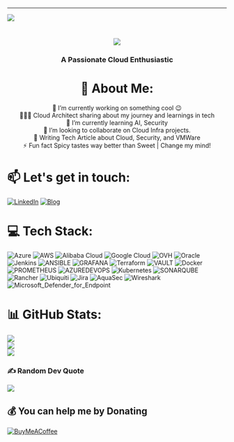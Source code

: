 ---
[![](https://visitcount.itsvg.in/api?id=nkcodegit&icon=1&color=0)](https://visitcount.itsvg.in)

<h1 align="center">
    <img src="https://readme-typing-svg.herokuapp.com/?font=Righteous&size=35&center=true&vCenter=true&width=500&height=70&duration=4000&lines=Hi+There!+👋;+I'm+Kugan+N/(NKCODE);" />
</h1>
<h3 align="center">A Passionate Cloud Enthusiastic</h3>

<div align="center">

# 💫 About Me:
🔭  I’m currently working on something cool 😉<br>
👩🏻‍💻 Cloud Architect sharing about my journey and learnings in tech
<br>🌱  I’m currently learning AI, Security
<br>👯 I’m looking to collaborate on Cloud Infra projects.
<br>🎨 Writing Tech Article about Cloud, Security, and VMWare
<br>⚡ Fun fact Spicy tastes way better than Sweet | Change my mind!
</div>



# 📫  Let's get in touch:
[![LinkedIn](https://img.shields.io/badge/linkedin-%230077B5.svg?style=for-the-badge&logo=linkedin&logoColor=white)](https://www.linkedin.com/in/nkugan/)
[![Blog](https://img.shields.io/badge/blog-0078D4.svg?style=for-the-badge&logo=azure-devops&logoColor=white)](https://www.nkcode.xyz/)

# 💻 Tech Stack:
![Azure](https://img.shields.io/badge/azure-%230072C6.svg?style=for-the-badge&logo=microsoftazure&logoColor=white) 
![AWS](https://img.shields.io/badge/AWS-%23FF9900.svg?style=for-the-badge&logo=amazon-aws&logoColor=white) 
![Alibaba Cloud](https://img.shields.io/badge/AlibabaCloud-%23FF6701.svg?style=for-the-badge&logo=alibabacloud&logoColor=white) 
![Google Cloud](https://img.shields.io/badge/GoogleCloud-%234285F4.svg?style=for-the-badge&logo=google-cloud&logoColor=white) 
![OVH](https://img.shields.io/badge/ovh-%23123F6D.svg?style=for-the-badge&logo=ovh&logoColor=#123F6D) 
![Oracle](https://img.shields.io/badge/Oracle-F80000?style=for-the-badge&logo=oracle&logoColor=white) 
![Jenkins](https://img.shields.io/badge/jenkins-%232C5263.svg?style=for-the-badge&logo=jenkins&logoColor=white) 
![ANSIBLE](https://img.shields.io/badge/ansible-%231A1918.svg?style=for-the-badge&logo=ansible&logoColor=white) 
![GRAFANA](https://img.shields.io/badge/grafana-F46800.svg?style=for-the-badge&logo=grafana&logoColor=white&color=%23F46800) 
![Terraform](https://img.shields.io/badge/terraform-%235835CC.svg?style=for-the-badge&logo=terraform&logoColor=white) 
![VAULT](https://img.shields.io/badge/vault-FFEC6E.svg?style=for-the-badge&logo=vault&logoColor=white&color=%23FFEC6E) 
![Docker](https://img.shields.io/badge/docker-%230db7ed.svg?style=for-the-badge&logo=docker&logoColor=white) 
![PROMETHEUS](https://img.shields.io/badge/prometheus-E6522C.svg?style=for-the-badge&logo=prometheus&logoColor=white&color=%23E6522C) 
![AZUREDEVOPS](https://img.shields.io/badge/azuredevops-0078D7.svg?style=for-the-badge&logo=azuredevops&logoColor=white&color=%230078D7) 
![Kubernetes](https://img.shields.io/badge/kubernetes-%23326ce5.svg?style=for-the-badge&logo=kubernetes&logoColor=white) 
![SONARQUBE](https://img.shields.io/badge/sonarqube-4E9BCD.svg?style=for-the-badge&logo=sonarqube&logoColor=white&color=%234E9BCD) 
![Rancher](https://img.shields.io/badge/rancher-%230075A8.svg?style=for-the-badge&logo=rancher&logoColor=white) 
![Ubiquiti](https://img.shields.io/badge/ubiquiti-%230559C9.svg?style=for-the-badge&logo=ubiquiti&logoColor=white) 
![Jira](https://img.shields.io/badge/jira-%230A0FFF.svg?style=for-the-badge&logo=jira&logoColor=white) 
![AquaSec](https://img.shields.io/badge/aqua-%231904DA.svg?style=for-the-badge&logo=aqua&logoColor=#0018A8)
![Wireshark](https://img.shields.io/badge/-Wireshark-1679A7?&style=for-the-badge&logo=Wireshark&logoColor=white)
![Microsoft_Defender_for_Endpoint](https://img.shields.io/badge/-Microsoft_Defender_for_Endpoint-00A4EF?&style=for-the-badge&logo=Microsoft&logoColor=white.)

# 📊 GitHub Stats:
![](https://github-readme-stats.vercel.app/api?username=nkcodegit&theme=react&hide_border=false&include_all_commits=true&count_private=true)<br/>
![](https://github-readme-streak-stats.herokuapp.com/?user=nkcodegit&theme=react&hide_border=false)<br/>
![](https://github-readme-stats.vercel.app/api/top-langs/?username=nkcodegit&theme=react&hide_border=false&include_all_commits=true&count_private=true&layout=compact)

### ✍️ Random Dev Quote
![](https://quotes-github-readme.vercel.app/api?type=horizontal&theme=radical)


  ## 💰 You can help me by Donating
  [![BuyMeACoffee](https://img.shields.io/badge/Buy%20Me%20a%20Coffee-ffdd00?style=for-the-badge&logo=buy-me-a-coffee&logoColor=black)](https://buymeacoffee.com/nkcode) 

  
<!-- Proudly created with GPRM ( https://gprm.itsvg.in ) -->
